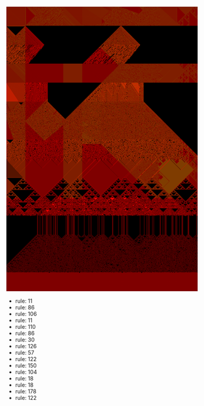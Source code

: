 ![photo](./output.png) 
 * rule: 11
* rule: 86
* rule: 106
* rule: 11
* rule: 110
* rule: 86
* rule: 30
* rule: 126
* rule: 57
* rule: 122
* rule: 150
* rule: 104
* rule: 18
* rule: 18
* rule: 178
* rule: 122
